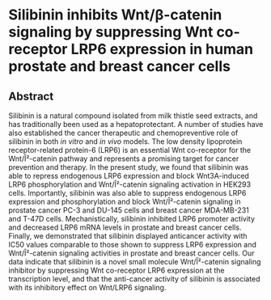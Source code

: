# Silibinin inhibits Wnt/β-catenin signaling by suppressing Wnt co-receptor LRP6 expression in human prostate and breast cancer cells

## Abstract

Silibinin is a natural compound isolated from milk thistle seed extracts, and has traditionally been used as a hepatoprotectant. A number of studies have also established the cancer therapeutic and chemopreventive role of silibinin in both _in vitro_ and _in vivo_ models. The low density lipoprotein receptor-related protein-6 (LRP6) is an essential Wnt co-receptor for the Wnt/Î²-catenin pathway and represents a promising target for cancer prevention and therapy. In the present study, we found that silibinin was able to repress endogenous LRP6 expression and block Wnt3A-induced LRP6 phosphorylation and Wnt/Î²-catenin signaling activation in HEK293 cells. Importantly, silibinin was also able to suppress endogenous LRP6 expression and phosphorylation and block Wnt/Î²-catenin signaling in prostate cancer PC-3 and DU-145 cells and breast cancer MDA-MB-231 and T-47D cells. Mechanistically, silibinin inhibited LRP6 promoter activity and decreased LRP6 mRNA levels in prostate and breast cancer cells. Finally, we demonstrated that silibinin displayed anticancer activity with IC50 values comparable to those shown to suppress LRP6 expression and Wnt/Î²-catenin signaling activities in prostate and breast cancer cells. Our data indicate that silibinin is a novel small molecule Wnt/Î²-catenin signaling inhibitor by suppressing Wnt co-receptor LRP6 expression at the transcription level, and that the anti-cancer activity of silibinin is associated with its inhibitory effect on Wnt/LRP6 signaling.